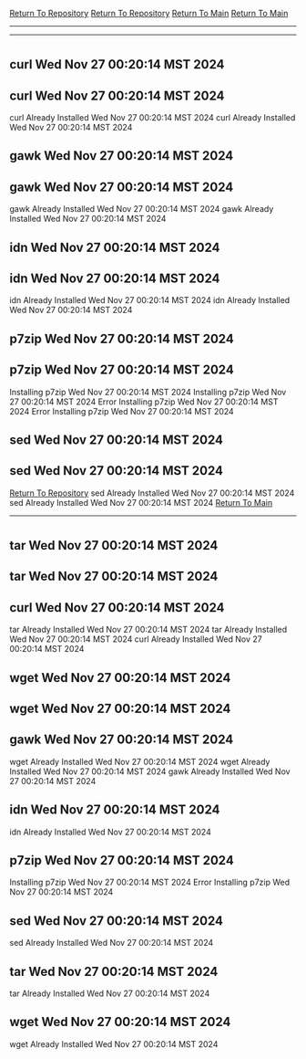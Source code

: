 [Return To Repository](https://github.com/DigitalWarrior/piholeparser/)
[Return To Repository](https://github.com/DigitalWarrior/piholeparser/)
[Return To Main](https://github.com/DigitalWarrior/piholeparser/blob/master/RecentRunLogs/Mainlog.md)
[Return To Main](https://github.com/DigitalWarrior/piholeparser/blob/master/RecentRunLogs/Mainlog.md)
____________________________________
____________________________________
# 
# 
## curl Wed Nov 27 00:20:14 MST 2024
## curl Wed Nov 27 00:20:14 MST 2024
curl Already Installed Wed Nov 27 00:20:14 MST 2024
curl Already Installed Wed Nov 27 00:20:14 MST 2024
## gawk Wed Nov 27 00:20:14 MST 2024
## gawk Wed Nov 27 00:20:14 MST 2024
gawk Already Installed Wed Nov 27 00:20:14 MST 2024
gawk Already Installed Wed Nov 27 00:20:14 MST 2024
## idn Wed Nov 27 00:20:14 MST 2024
## idn Wed Nov 27 00:20:14 MST 2024
idn Already Installed Wed Nov 27 00:20:14 MST 2024
idn Already Installed Wed Nov 27 00:20:14 MST 2024
## p7zip Wed Nov 27 00:20:14 MST 2024
## p7zip Wed Nov 27 00:20:14 MST 2024
Installing p7zip Wed Nov 27 00:20:14 MST 2024
Installing p7zip Wed Nov 27 00:20:14 MST 2024
Error Installing p7zip Wed Nov 27 00:20:14 MST 2024
Error Installing p7zip Wed Nov 27 00:20:14 MST 2024
## sed Wed Nov 27 00:20:14 MST 2024
## sed Wed Nov 27 00:20:14 MST 2024
[Return To Repository](https://github.com/DigitalWarrior/piholeparser/)
sed Already Installed Wed Nov 27 00:20:14 MST 2024
sed Already Installed Wed Nov 27 00:20:14 MST 2024
[Return To Main](https://github.com/DigitalWarrior/piholeparser/blob/master/RecentRunLogs/Mainlog.md)
____________________________________
# 
## tar Wed Nov 27 00:20:14 MST 2024
## tar Wed Nov 27 00:20:14 MST 2024
## curl Wed Nov 27 00:20:14 MST 2024
tar Already Installed Wed Nov 27 00:20:14 MST 2024
tar Already Installed Wed Nov 27 00:20:14 MST 2024
curl Already Installed Wed Nov 27 00:20:14 MST 2024
## wget Wed Nov 27 00:20:14 MST 2024
## wget Wed Nov 27 00:20:14 MST 2024
## gawk Wed Nov 27 00:20:14 MST 2024
wget Already Installed Wed Nov 27 00:20:14 MST 2024
wget Already Installed Wed Nov 27 00:20:14 MST 2024
gawk Already Installed Wed Nov 27 00:20:14 MST 2024
## idn Wed Nov 27 00:20:14 MST 2024
idn Already Installed Wed Nov 27 00:20:14 MST 2024
## p7zip Wed Nov 27 00:20:14 MST 2024
Installing p7zip Wed Nov 27 00:20:14 MST 2024
Error Installing p7zip Wed Nov 27 00:20:14 MST 2024
## sed Wed Nov 27 00:20:14 MST 2024
sed Already Installed Wed Nov 27 00:20:14 MST 2024
## tar Wed Nov 27 00:20:14 MST 2024
tar Already Installed Wed Nov 27 00:20:14 MST 2024
## wget Wed Nov 27 00:20:14 MST 2024
wget Already Installed Wed Nov 27 00:20:14 MST 2024
